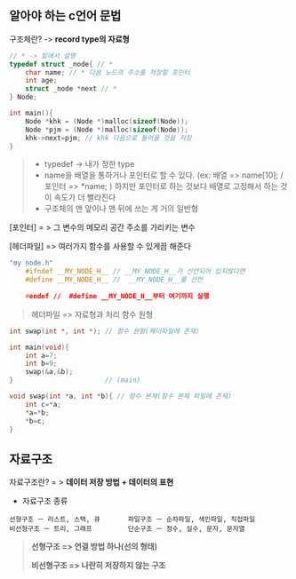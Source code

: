 ## 알아야 하는 c언어 문법

구조체란? -> **record type의 자료형**

```c
// * -> 밑에서 설명
typedef struct _node{ // *
    char name; // * 다음 노드의 주소를 저장할 포인터
    int age;
    struct _node *next // * 
} Node;

int main(){
    Node *khk = (Node *)malloc(sizeof(Node));
    Node *pjm = (Node *)malloc(sizeof(Node));
    khk->next=pjm; // khk 다음으로 들어올 것을 저장
}
```

> * typedef -> 내가 정한 type 
> * name을 배열을 통하거나 포인터로 할 수 있다. (ex: 배열 => name[10]; / 포인터 => *name; ) 
>   하지만 포인터로 하는 것보다 배열로 고정해서 하는 것이 속도가 더 빨라진다
> * 구조체의 맨 앞이나 맨 뒤에 쓰는 게 거의 일반형



[포인터] = > 그 변수의 메모리 공간 주소를 가리키는 변수 

[헤더파일] => 여러가지 함수를 사용할 수 있게끔 해준다

```c
"my node.h" 
    #ifndef __MY_NODE_H__ // __MY_NODE_H__가 선언되어 있지않다면
    #define __MY_NODE_H__ //  __MY_NODE_H__를 선언
    
    #endef //  #define __MY_NODE_H__부터 여기까지 실행
```

> 헤더파일 => 자료형과 처리 함수 원형

```c
int swap(int *, int *); // 함수 원형(헤더파일에 존재)

int main(void){                
    int a=7;
    int b=9;
    swap(&a,&b);
}						// (main)

void swap(int *a, int *b){ // 함수 본체(함수 본체 파일에 존재)
    int c=*a;
    *a=*b;
    *b=c;
}
```



## 자료구조

자료구조란? = > **데이터 저장 방법 + 데이터의 표현**

* 자료구조 종류

```
선형구조 ㅡ 리스트, 스택, 큐		파일구조 ㅡ 순차파일, 색인파일, 직접파일
비선형구조 ㅡ 트리, 그래프			단순구조 ㅡ 정수, 실수, 문자, 문자열
```

>**선형구조 => 연결 방법 하나(선의 형태)**
>
>**비선형구조 => 나란히 저장하지 않는 구조**